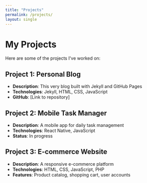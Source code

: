 ```yaml
---
title: "Projects"
permalink: /projects/
layout: single
---
```


# My Projects

Here are some of the projects I've worked on:

## Project 1: Personal Blog
- **Description**: This very blog built with Jekyll and GitHub Pages
- **Technologies**: Jekyll, HTML, CSS, JavaScript
- **GitHub**: [Link to repository]

## Project 2: Mobile Task Manager
- **Description**: A mobile app for daily task management
- **Technologies**: React Native, JavaScript
- **Status**: In progress

## Project 3: E-commerce Website
- **Description**: A responsive e-commerce platform
- **Technologies**: HTML, CSS, JavaScript, PHP
- **Features**: Product catalog, shopping cart, user accounts
